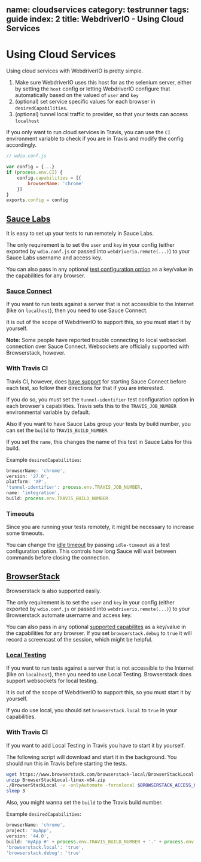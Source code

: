 name: cloudservices
category: testrunner
tags: guide
index: 2
title: WebdriverIO - Using Cloud Services
---

# Using Cloud Services

Using cloud services with WebdriverIO is pretty simple.


1. Make sure WebdriverIO uses this host for as the selenium server, either
   by setting the `host` config or letting WebdriverIO configure that
   automatically based on the valued of `user` and `key`
2. (optional) set service specific values for each browser in
   `desiredCapabilities`.
3. (optional) tunnel local traffic to provider, so that your tests can access
   `localhost`

If you only want to run cloud services in Travis, you can use the `CI`
environment variable to check if you are in Travis and modify the config
accordingly.

```javascript
// wdio.conf.js

var config = {...}
if (process.env.CI) {
    config.capabilities = [{
        browserName: 'chrome'
    }]
}
exports.config = config
```

## [Sauce Labs](https://saucelabs.com/)

It is easy to set up your tests to run remotely in Sauce Labs.

The only requirement is to set the `user` and `key` in your config (either
exported by `wdio.conf.js` or passed into `webdriverio.remote(...)`) to your
Sauce Labs username and access key.

You can also pass in any optional [test configuration option](https://docs.saucelabs.com/reference/test-configuration/#webdriver-api)
as a key/value in the capabilities for any browser.

### [Sauce Connect](https://docs.saucelabs.com/reference/sauce-connect/)

If you want to run tests against a server that is not accessible to the
Internet (like on `localhost`), then you need to use Sauce Connect.

It is out of the scope of WebdriverIO to support this, so you must start it by
yourself.

**Note:** Some people have reported trouble connecting to local websocket
connection over Sauce Connect. Websockets are officially supported with
Browserstack, however.

### With Travis CI

Travis CI, however, does
[have support](http://docs.travis-ci.com/user/sauce-connect/#Setting-up-Sauce-Connect)
for starting Sauce Connect before each test, so follow their directions
for that if you are interested.

If you do so, you must set the `tunnel-identifier` test configuration option
in each browser's capabilities. Travis sets this to the `TRAVIS_JOB_NUMBER`
environmental variable by default.

Also if you want to have Sauce Labs group your tests by build number, you can
set the `build` to `TRAVIS_BUILD_NUMBER`.

If you set the `name`, this changes the name of this test in Sauce Labs for
this build.

Example `desiredCapabilities`:

```javascript
browserName: 'chrome',
version: '27.0',
platform: 'XP',
'tunnel-identifier': process.env.TRAVIS_JOB_NUMBER,
name: 'integration',
build: process.env.TRAVIS_BUILD_NUMBER
```

### Timeouts

Since you are running your tests remotely, it might be necessary to increase
some timeouts.

You can change the [idle timeout](https://docs.saucelabs.com/reference/test-configuration/#idle-test-timeout)
by passing `idle-timeout` as a test configuration option. This controls
how long Sauce will wait between commands before closing the connection.


## [BrowserStack](https://www.browserstack.com/)

Browserstack is also supported easily.

The only requirement is to set the `user` and `key` in your config (either
exported by `wdio.conf.js` or passed into `webdriverio.remote(...)`) to your
Browserstack automate username and access key.

You can also pass in any optional [supported capabilites](https://www.browserstack.com/automate/capabilities)
as a key/value in the capabilities for any browser. If you set `browserstack.debug`
to `true` it will record a screencast of the session, which might be helpful.

### [Local Testing](https://www.browserstack.com/local-testing#command-line)

If you want to run tests against a server that is not accessible to the
Internet (like on `localhost`), then you need to use Local Testing.
Browserstack does support websockets for local testing.

It is out of the scope of WebdriverIO to support this, so you must start it by
yourself.

If you do use local, you should set `browserstack.local` to `true` in your
capabilities.

### With Travis CI

If you want to add Local Testing in Travis you have to start it by yourself.

The following script will download and start it in the background.
You should run this in Travis before starting the tests.

```bash
wget https://www.browserstack.com/browserstack-local/BrowserStackLocal-linux-x64.zip
unzip BrowserStackLocal-linux-x64.zip
./BrowserStackLocal -v -onlyAutomate -forcelocal $BROWSERSTACK_ACCESS_KEY &
sleep 3
```

Also, you might wanna set the `build` to the Travis build number.

Example `desiredCapabilities`:

```javascript
browserName: 'chrome',
project: 'myApp',
version: '44.0',
build: 'myApp #' + process.env.TRAVIS_BUILD_NUMBER + '.' + process.env.TRAVIS_JOB_NUMBER,
'browserstack.local': 'true',
'browserstack.debug': 'true'
```
